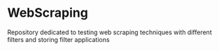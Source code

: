 # WebScraping
Repository dedicated to testing web scraping techniques with different filters and storing filter applications

